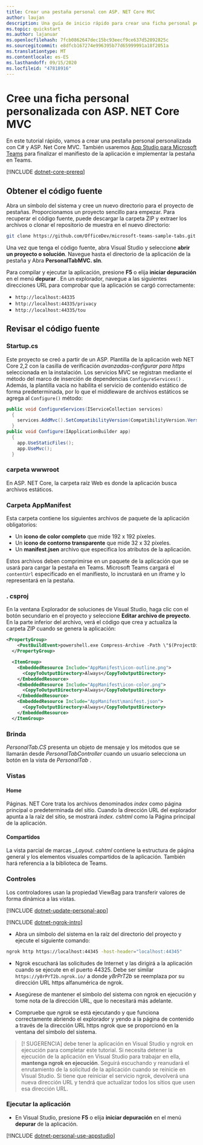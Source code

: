 ```yaml
---
title: Crear una pestaña personal con ASP. NET Core MVC
author: laujan
description: Una guía de inicio rápido para crear una ficha personal personalizada con ASP. NET Core MVC.
ms.topic: quickstart
ms.author: lajanuar
ms.openlocfilehash: 7fcb0862647dec15bc93eecf9ce637d52892825c
ms.sourcegitcommit: e8dfcb167274e996395b77d65999991a18f2051a
ms.translationtype: MT
ms.contentlocale: es-ES
ms.lasthandoff: 09/15/2020
ms.locfileid: "47818916"
---
```

# <a name="create-a-custom-personal-tab-with-asp-net-core-mvc"></a>Cree una ficha personal personalizada con ASP. NET Core MVC

En este tutorial rápido, vamos a crear una pestaña personal personalizada con C# y ASP. Net Core MVC. También usaremos [App Studio para Microsoft Teams](~/concepts/build-and-test/app-studio-overview.md) para finalizar el manifiesto de la aplicación e implementar la pestaña en Teams.

[!INCLUDE [dotnet-core-prereq](~/includes/tabs/dotnet-core-prereq.md)]

## <a name="get-the-source-code"></a>Obtener el código fuente

Abra un símbolo del sistema y cree un nuevo directorio para el proyecto de pestañas. Proporcionamos un proyecto sencillo para empezar. Para recuperar el código fuente, puede descargar la carpeta ZIP y extraer los archivos o clonar el repositorio de muestra en el nuevo directorio:

``` bash
git clone https://github.com/OfficeDev/microsoft-teams-sample-tabs.git
```

Una vez que tenga el código fuente, abra Visual Studio y seleccione **abrir un proyecto o solución**. Navegue hasta el directorio de la aplicación de la pestaña y Abra **PersonalTabMVC. sln**.

Para compilar y ejecutar la aplicación, presione **F5** o elija **iniciar depuración** en el menú **depurar** . En un explorador, navegue a las siguientes direcciones URL para comprobar que la aplicación se cargó correctamente:

* `http://localhost:44335`
* `http://localhost:44335/privacy`
* `http://localhost:44335/tou`

## <a name="review-the-source-code"></a>Revisar el código fuente

### <a name="startupcs"></a>Startup.cs

Este proyecto se creó a partir de un ASP. Plantilla de la aplicación web NET Core 2,2 con la casilla de verificación *avanzadas-configurar para https* seleccionada en la instalación. Los servicios MVC se registran mediante el método del marco de inserción de dependencias `ConfigureServices()` . Además, la plantilla vacía no habilita el servicio de contenido estático de forma predeterminada, por lo que el middleware de archivos estáticos se agrega al `Configure()` método:

``` csharp
public void ConfigureServices(IServiceCollection services)
  {
    services.AddMvc().SetCompatibilityVersion(CompatibilityVersion.Version_2_2);
  }
public void Configure(IApplicationBuilder app)
  {
    app.UseStaticFiles();
    app.UseMvc();
  }
```

### <a name="wwwroot-folder"></a>carpeta wwwroot

En ASP. NET Core, la carpeta raíz Web es donde la aplicación busca archivos estáticos.

### <a name="appmanifest-folder"></a>Carpeta AppManifest

Esta carpeta contiene los siguientes archivos de paquete de la aplicación obligatorios:

* Un **icono de color completo** que mide 192 x 192 píxeles.
* Un **icono de contorno transparente** que mide 32 x 32 píxeles.
* Un **manifest.jsen** archivo que especifica los atributos de la aplicación.

Estos archivos deben comprimirse en un paquete de la aplicación que se usará para cargar la pestaña en Teams. Microsoft Teams cargará el `contentUrl` especificado en el manifiesto, lo incrustará en un iframe y lo representará en la pestaña.

### <a name="csproj"></a>. csproj

En la ventana Explorador de soluciones de Visual Studio, haga clic con el botón secundario en el proyecto y seleccione **Editar archivo de proyecto**. En la parte inferior del archivo, verá el código que crea y actualiza la carpeta ZIP cuando se genera la aplicación:

``` xml
<PropertyGroup>
    <PostBuildEvent>powershell.exe Compress-Archive -Path \"$(ProjectDir)AppManifest\*\" -DestinationPath \"$(TargetDir)tab.zip\" -Force</PostBuildEvent>
  </PropertyGroup>

  <ItemGroup>
    <EmbeddedResource Include="AppManifest\icon-outline.png">
      <CopyToOutputDirectory>Always</CopyToOutputDirectory>
    </EmbeddedResource>
    <EmbeddedResource Include="AppManifest\icon-color.png">
      <CopyToOutputDirectory>Always</CopyToOutputDirectory>
    </EmbeddedResource>
    <EmbeddedResource Include="AppManifest\manifest.json">
      <CopyToOutputDirectory>Always</CopyToOutputDirectory>
    </EmbeddedResource>
  </ItemGroup>
```

### <a name="models"></a>Brinda

*PersonalTab.CS* presenta un objeto de mensaje y los métodos que se llamarán desde *PersonalTabController* cuando un usuario selecciona un botón en la vista de *PersonalTab* .

### <a name="views"></a>Vistas

#### <a name="home"></a>Home

Páginas. NET Core trata los archivos denominados *index* como página principal o predeterminada del sitio. Cuando la dirección URL del explorador apunta a la raíz del sitio, se mostrará *index. cshtml* como la Página principal de la aplicación.

#### <a name="shared"></a>Compartidos

La vista parcial de marcas *_Layout. cshtml* contiene la estructura de página general y los elementos visuales compartidos de la aplicación. También hará referencia a la biblioteca de Teams.

### <a name="controllers"></a>Controles

Los controladores usan la propiedad ViewBag para transferir valores de forma dinámica a las vistas.

[!INCLUDE [dotnet-update-personal-app](~/includes/tabs/dotnet-update-personal-app.md)]

[!INCLUDE [dotnet-ngrok-intro](~/includes/tabs/dotnet-ngrok-intro.md)]

* Abra un símbolo del sistema en la raíz del directorio del proyecto y ejecute el siguiente comando:

``` bash
ngrok http https://localhost:44345 -host-header="localhost:44345"
```

* Ngrok escuchará las solicitudes de Internet y las dirigirá a la aplicación cuando se ejecute en el puerto 44325.  Debe ser similar `https://y8rPrT2b.ngrok.io/` a donde *y8rPrT2b* se reemplaza por su dirección URL https alfanumérica de ngrok.

* Asegúrese de mantener el símbolo del sistema con ngrok en ejecución y tome nota de la dirección URL, que lo necesitará más adelante.

* Compruebe que *ngrok* se está ejecutando y que funciona correctamente abriendo el explorador y yendo a la página de contenido a través de la dirección URL https ngrok que se proporcionó en la ventana del símbolo del sistema.

> [! SUGERENCIA] debe tener la aplicación en Visual Studio y ngrok en ejecución para completar este tutorial. Si necesita detener la ejecución de la aplicación en Visual Studio para trabajar en ella, **mantenga ngrok en ejecución**. Seguirá escuchando y reanudará el enrutamiento de la solicitud de la aplicación cuando se reinicie en Visual Studio. Si tiene que reiniciar el servicio ngrok, devolverá una nueva dirección URL y tendrá que actualizar todos los sitios que usen esa dirección URL.

### <a name="run-your-application"></a>Ejecutar la aplicación

* En Visual Studio, presione **F5** o elija **iniciar depuración** en el menú **depurar** de la aplicación.

[!INCLUDE [dotnet-personal-use-appstudio](~/includes/tabs/dotnet-personal-use-appstudio.md)]
